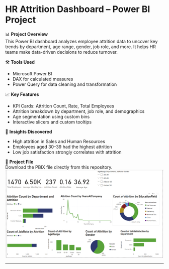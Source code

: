 # HR Attrition Dashboard – Power BI Project

📊 **Project Overview**  
This Power BI dashboard analyzes employee attrition data to uncover key trends by department, age range, gender, job role, and more. It helps HR teams make data-driven decisions to reduce turnover.

🛠️ **Tools Used**  
- Microsoft Power BI  
- DAX for calculated measures  
- Power Query for data cleaning and transformation

📈 **Key Features**  
- KPI Cards: Attrition Count, Rate, Total Employees  
- Attrition breakdown by department, job role, and demographics  
- Age segmentation using custom bins  
- Interactive slicers and custom tooltips

🧠 **Insights Discovered**  
- High attrition in Sales and Human Resources  
- Employees aged 30–39 had the highest attrition  
- Low job satisfaction strongly correlates with attrition

📁 **Project File**  
Download the PBIX file directly from this repository.
![Dashboard Screenshot](Dashboard_Screenshot.png)


---
